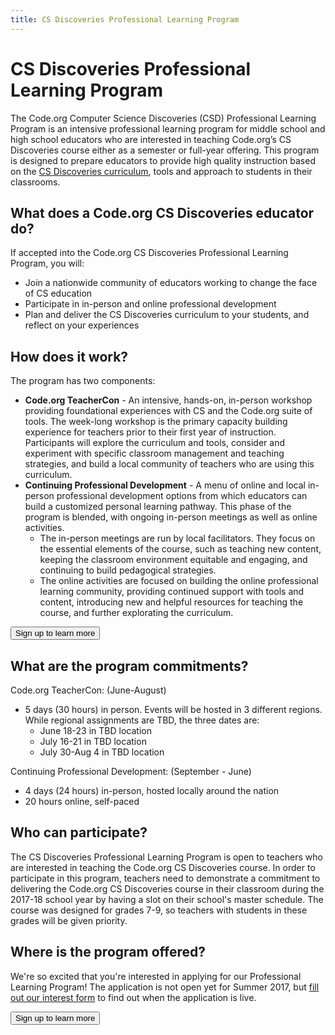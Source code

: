 ```yaml
---
title: CS Discoveries Professional Learning Program
---
```

# CS Discoveries Professional Learning Program

The Code.org Computer Science Discoveries (CSD) Professional Learning Program is an intensive professional learning program for middle school and high school educators who are interested in teaching Code.org’s CS Discoveries course either as a semester or full-year offering. This program is designed to prepare educators to provide high quality instruction based on the [CS Discoveries curriculum](/educate/csd), tools and approach to students in their classrooms.

## What does a Code.org CS Discoveries educator do?
If accepted into the Code.org CS Discoveries Professional Learning Program, you will:

- Join a nationwide community of educators working to change the face of CS education 
- Participate in in-person and online professional development
- Plan and deliver the CS Discoveries curriculum to your students, and reflect on your experiences 
 
 
## <a name="components"></a>How does it work?
The program has two components: 

- **Code.org TeacherCon** - An intensive, hands-on, in-person workshop providing foundational experiences with CS and the Code.org suite of tools. The week-long workshop is the primary capacity building experience for teachers prior to their first year of instruction. Participants will explore the curriculum and tools, consider and experiment with specific classroom management and teaching strategies, and build a local community of teachers who are using this curriculum.
- **Continuing Professional Development** - A menu of online and local in-person professional development options from which educators can build a customized personal learning pathway. This phase of the program is blended, with ongoing in-person meetings as well as online activities.
     - The in-person meetings are run by local facilitators. They focus on the essential elements of the course, such as teaching new content, keeping the classroom environment equitable and engaging, and continuing to build pedagogical strategies.
     - The online activities are focused on building the online professional learning community, providing continued support with tools and content, introducing new and helpful resources for teaching the course, and further explorating the curriculum.


[<button>Sign up to learn more</button>](https://docs.google.com/forms/d/e/1FAIpQLSfVCyUp-CCLC1DA3bF1u1bpg3eqjWTD3IPQTBSzc9EV5hplCA/viewform)

## <a name="commitments"></a>What are the program commitments?

Code.org TeacherCon: (June-August)

  - 5 days (30 hours) in person. Events will be hosted in 3 different regions. While regional assignments are TBD, the three dates are:
	  - June 18-23 in TBD location
	  - July 16-21 in TBD location
	  - July 30-Aug 4 in TBD location

Continuing Professional Development: (September - June)

  - 4 days (24 hours) in-person, hosted locally around the nation
  - 20 hours online, self-paced


## <a name="participate"></a>Who can participate?

The CS Discoveries Professional Learning Program is open to teachers who are interested in teaching the Code.org CS Discoveries course. In order to participate in this program, teachers need to demonstrate a commitment to delivering the Code.org CS Discoveries course in their classroom during the 2017-18 school year by having a slot on their school's master schedule. The course was designed for grades 7-9, so teachers with students in these grades will be given priority.


## <a name="locations"></a>Where is the program offered?

We're so excited that you're interested in applying for our Professional Learning Program! The application is not open yet for Summer 2017, but [fill out our interest form](https://docs.google.com/forms/d/e/1FAIpQLSfVCyUp-CCLC1DA3bF1u1bpg3eqjWTD3IPQTBSzc9EV5hplCA/viewform) to find out when the application is live.

[<button>Sign up to learn more</button>](https://docs.google.com/forms/d/e/1FAIpQLSfVCyUp-CCLC1DA3bF1u1bpg3eqjWTD3IPQTBSzc9EV5hplCA/viewform)

